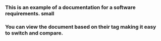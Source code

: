 ### This is an example of a documentation for a software requirements. small

### You can view the document based on their tag making it easy to switch and compare.

